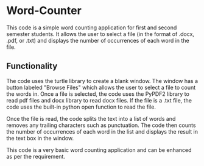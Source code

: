 # Word-Counter

This code is a simple word counting application for first and second semester students. It allows the user to select a file (in the format of .docx, .pdf, or .txt) and displays the number of occurrences of each word in the file.

## Functionality
 
The code uses the turtle library to create a blank window. The window has a button labeled "Browse Files" which allows the user to select a file to count the words in. Once a file is selected, the code uses the PyPDF2 library to read pdf files and docx library to read docx files. If the file is a .txt file, the code uses the built-in python open function to read the file.

Once the file is read, the code splits the text into a list of words and removes any trailing characters such as punctuation. The code then counts the number of occurrences of each word in the list and displays the result in the text box in the window.

This code is a very basic word counting application and can be enhanced as per the requirement.
